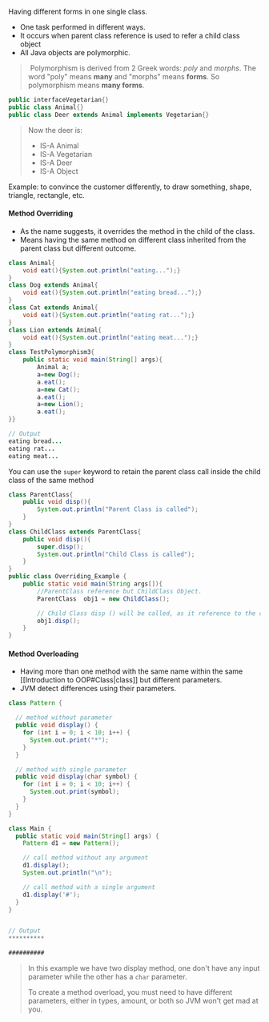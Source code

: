 Having different forms in one single class.
- One task performed in different ways.
- It occurs when parent class reference is used to refer a child class object
- All Java objects are polymorphic.

> Polymorphism is derived from 2 Greek words: *poly* and *morphs*. The word "poly" means **many** and "morphs" means **forms**. So polymorphism means **many forms**.

```Java
public interfaceVegetarian{}
public class Animal{} 
public class Deer extends Animal implements Vegetarian{}
```
> Now the deer is:
> 	- IS-A Animal
> 	- IS-A Vegetarian 
> 	- IS-A Deer
> 	- IS-A Object

Example:
to convince the customer differently, to draw
something, shape, triangle, rectangle, etc.


#### Method Overriding
- As the name suggests, it overrides the method in the child of the class.
- Means having the same method on different class inherited from the parent class but different outcome.


```Java
class Animal{
	void eat(){System.out.println("eating...");}
}
class Dog extends Animal{
	void eat(){System.out.println("eating bread...");}
}
class Cat extends Animal{
	void eat(){System.out.println("eating rat...");}
}
class Lion extends Animal{
	void eat(){System.out.println("eating meat...");}
}
class TestPolymorphism3{
	public static void main(String[] args){
		Animal a;
		a=new Dog();
		a.eat();
		a=new Cat();
		a.eat();
		a=new Lion();
		a.eat();
}}

// Output
eating bread...
eating rat...
eating meat...

```

You can use the `super` keyword to retain the parent class call inside the child class of the same method

```Java
class ParentClass{
	public void disp(){
		System.out.println("Parent Class is called");
	}
}
class ChildClass extends ParentClass{
	public void disp(){
		super.disp();
		System.out.println("Child Class is called");
	}
}
public class Overriding_Example {
	public static void main(String args[]){
		//ParentClass reference but ChildClass Object.
		ParentClass  obj1 = new ChildClass();

		// Child Class disp () will be called, as it reference to the child class.
		obj1.disp(); 
	}
}
```

#### Method Overloading
- Having more than one method with the same name within the same [[Introduction to OOP#Class|class]] but different parameters.
- JVM detect differences using their parameters.
```Java
class Pattern {

  // method without parameter
  public void display() {
    for (int i = 0; i < 10; i++) {
      System.out.print("*");
    }
  }

  // method with single parameter
  public void display(char symbol) {
    for (int i = 0; i < 10; i++) {
      System.out.print(symbol);
    }
  }
}

class Main {
  public static void main(String[] args) {
    Pattern d1 = new Pattern();

    // call method without any argument
    d1.display();
    System.out.println("\n");

    // call method with a single argument
    d1.display('#');
  }
}


// Output
**********

##########
```

> In this example we have two display method, one don't have any input parameter while the other has a `char` parameter.
> 
> To create a method overload, you must need to have different parameters, either in types, amount, or both so JVM won't get mad at you.